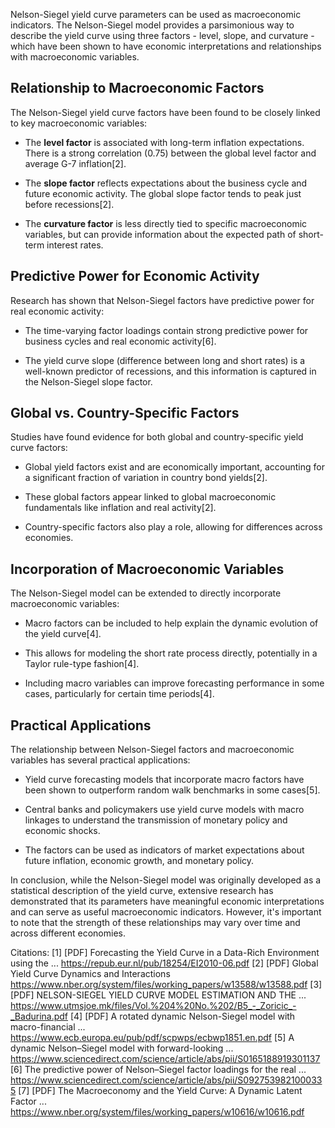 Nelson-Siegel yield curve parameters can be used as macroeconomic indicators. The Nelson-Siegel model provides a parsimonious way to describe the yield curve using three factors - level, slope, and curvature - which have been shown to have economic interpretations and relationships with macroeconomic variables.

## Relationship to Macroeconomic Factors

The Nelson-Siegel yield curve factors have been found to be closely linked to key macroeconomic variables:

- The **level factor** is associated with long-term inflation expectations. There is a strong correlation (0.75) between the global level factor and average G-7 inflation[2].

- The **slope factor** reflects expectations about the business cycle and future economic activity. The global slope factor tends to peak just before recessions[2].

- The **curvature factor** is less directly tied to specific macroeconomic variables, but can provide information about the expected path of short-term interest rates.

## Predictive Power for Economic Activity

Research has shown that Nelson-Siegel factors have predictive power for real economic activity:

- The time-varying factor loadings contain strong predictive power for business cycles and real economic activity[6].

- The yield curve slope (difference between long and short rates) is a well-known predictor of recessions, and this information is captured in the Nelson-Siegel slope factor.

## Global vs. Country-Specific Factors

Studies have found evidence for both global and country-specific yield curve factors:

- Global yield factors exist and are economically important, accounting for a significant fraction of variation in country bond yields[2].

- These global factors appear linked to global macroeconomic fundamentals like inflation and real activity[2].

- Country-specific factors also play a role, allowing for differences across economies.

## Incorporation of Macroeconomic Variables

The Nelson-Siegel model can be extended to directly incorporate macroeconomic variables:

- Macro factors can be included to help explain the dynamic evolution of the yield curve[4].

- This allows for modeling the short rate process directly, potentially in a Taylor rule-type fashion[4].

- Including macro variables can improve forecasting performance in some cases, particularly for certain time periods[4].

## Practical Applications

The relationship between Nelson-Siegel factors and macroeconomic variables has several practical applications:

- Yield curve forecasting models that incorporate macro factors have been shown to outperform random walk benchmarks in some cases[5].

- Central banks and policymakers use yield curve models with macro linkages to understand the transmission of monetary policy and economic shocks.

- The factors can be used as indicators of market expectations about future inflation, economic growth, and monetary policy.

In conclusion, while the Nelson-Siegel model was originally developed as a statistical description of the yield curve, extensive research has demonstrated that its parameters have meaningful economic interpretations and can serve as useful macroeconomic indicators. However, it's important to note that the strength of these relationships may vary over time and across different economies.

Citations:
[1] [PDF] Forecasting the Yield Curve in a Data-Rich Environment using the ... https://repub.eur.nl/pub/18254/EI2010-06.pdf
[2] [PDF] Global Yield Curve Dynamics and Interactions https://www.nber.org/system/files/working_papers/w13588/w13588.pdf
[3] [PDF] NELSON-SIEGEL YIELD CURVE MODEL ESTIMATION AND THE ... https://www.utmsjoe.mk/files/Vol.%204%20No.%202/B5_-_Zoricic_-_Badurina.pdf
[4] [PDF] A rotated dynamic Nelson-Siegel model with macro-financial ... https://www.ecb.europa.eu/pub/pdf/scpwps/ecbwp1851.en.pdf
[5] A dynamic Nelson–Siegel model with forward-looking ... https://www.sciencedirect.com/science/article/abs/pii/S0165188919301137
[6] The predictive power of Nelson–Siegel factor loadings for the real ... https://www.sciencedirect.com/science/article/abs/pii/S0927539821000335
[7] [PDF] The Macroeconomy and the Yield Curve: A Dynamic Latent Factor ... https://www.nber.org/system/files/working_papers/w10616/w10616.pdf
